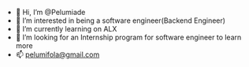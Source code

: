 - 👋 Hi, I’m @Pelumiade
- 👀 I’m interested in being a software engineer(Backend Engineer)
- 🌱 I’m currently learning on ALX 
- 💞️ I’m looking for an Internship program for software engineer to learn more 
- 📫 pelumifola@gmail.com

<!---
Pelumiade/Pelumiade is a ✨ special ✨ repository because its `README.md` (this file) appears on your GitHub profile.
You can click the Preview link to take a look at your changes.
--->
